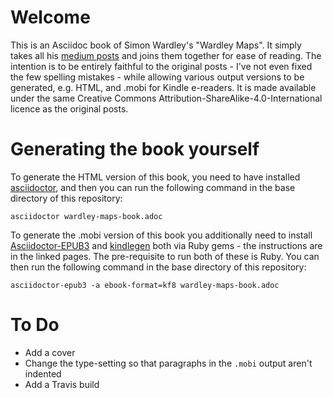 # Welcome
This is an Asciidoc book of Simon Wardley's "Wardley Maps". It simply takes all his [medium posts](https://medium.com/wardleymaps) and joins them together for ease of reading.  The intention is to be entirely faithful to the original posts - I've not even fixed the few spelling mistakes - while allowing various output versions to be generated, e.g. HTML, and .mobi for Kindle e-readers.  It is made available under the same Creative Commons Attribution-ShareAlike-4.0-International licence as the original posts. 

# Generating the book yourself
To generate the HTML version of this book, you need to have installed [asciidoctor](https://asciidoctor.org/docs/user-manual/), and then you can run the following command in the base directory of this repository:

    asciidoctor wardley-maps-book.adoc

To generate the .mobi version of this book you additionally need to install [Asciidoctor-EPUB3](https://asciidoctor.org/docs/asciidoctor-epub3/) and [kindlegen](https://rubygems.org/gems/kindlegen/versions/3.0.3) both via  Ruby gems - the instructions are in the linked pages.  The pre-requisite to run both of these is Ruby. You can then run the following command in the base directory of this repository:

    asciidoctor-epub3 -a ebook-format=kf8 wardley-maps-book.adoc

# To Do
* Add a cover
* Change the type-setting so that paragraphs in the ```.mobi``` output aren't indented
* Add a Travis build
